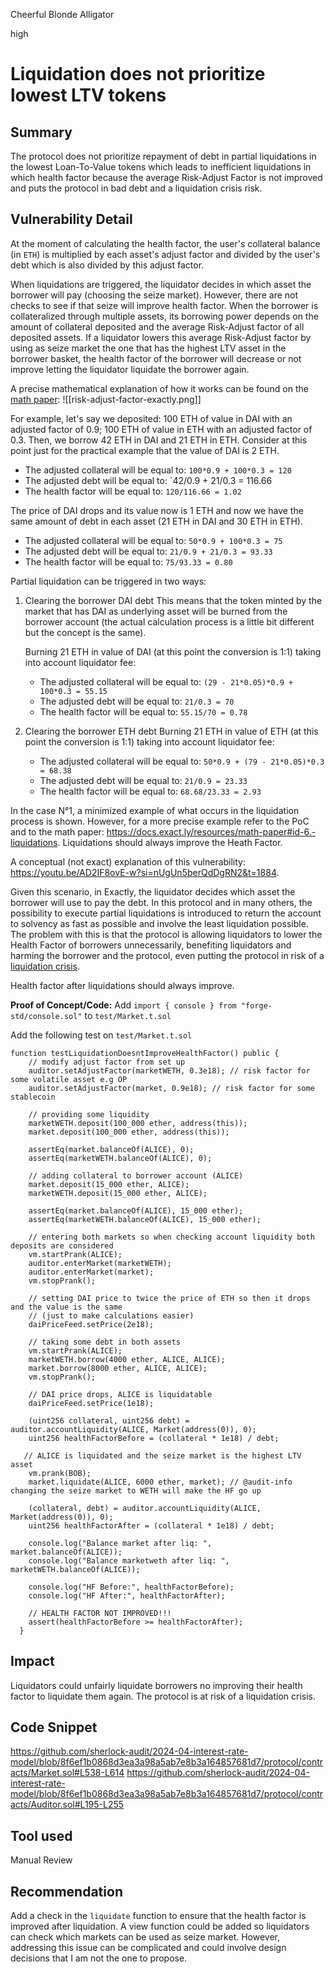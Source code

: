 Cheerful Blonde Alligator

high

# Liquidation does not prioritize lowest LTV tokens

## Summary
The protocol does not prioritize repayment of debt in partial liquidations in the lowest Loan-To-Value tokens which leads to inefficient liquidations in which health factor because the average Risk-Adjust Factor is not improved and puts the protocol in bad debt and a liquidation crisis risk. 
## Vulnerability Detail
At the moment of calculating the health factor, the user's collateral balance (in `ETH`) is multiplied by each asset's adjust factor and divided by the user's debt which is also divided by this adjust factor. 

When liquidations are triggered, the liquidator decides in which asset the borrower will pay (choosing the seize market). However, there are not checks to see if that seize will improve health factor. When the borrower is collateralized through multiple assets, its borrowing power depends on the amount of collateral deposited and the average Risk-Adjust factor of all deposited assets. If a liquidator lowers this average Risk-Adjust factor by using as seize market the one that has the highest LTV asset in the borrower basket, the health factor of the borrower will decrease or not improve letting the liquidator liquidate the borrower again.

A precise mathematical explanation of how it works can be found on the [math paper](https://docs.exact.ly/resources/math-paper#id-6.-liquidations):
![[risk-adjust-factor-exactly.png]]

For example, let's say we deposited: 100 ETH of value in DAI with an adjusted factor of 0.9; 100 ETH of value in ETH with an adjusted factor of 0.3.  Then, we borrow 42 ETH in DAI and 21 ETH in ETH. Consider at this point just for the practical example that the value of DAI is 2 ETH.

- The adjusted collateral will be equal to: `100*0.9 + 100*0.3 = 120`
- The adjusted debt will be equal to: `42/0.9 + 21/0.3 = 116.66
- The health factor will be equal to: `120/116.66 = 1.02`

The price of DAI drops and its value now is 1 ETH and now we have the same amount of debt in each asset (21 ETH in DAI and 30 ETH in ETH).

- The adjusted collateral will be equal to: `50*0.9 + 100*0.3 = 75`
- The adjusted debt will be equal to: `21/0.9 + 21/0.3 = 93.33`
- The health factor will be equal to: `75/93.33 = 0.80`

Partial liquidation can be triggered in two ways:
1) Clearing the borrower DAI debt
	This means that the token minted by the market that has DAI as underlying asset will be burned from the borrower account (the actual calculation process is a little bit different but the concept is the same).
	
	Burning 21 ETH in value of DAI (at this point the conversion is 1:1) taking into account liquidator fee:
	 - The adjusted collateral will be equal to: `(29 - 21*0.05)*0.9 + 100*0.3 = 55.15`
	 - The adjusted debt will be equal to: `21/0.3 = 70`
	 - The health factor will be equal to: `55.15/70 = 0.78`

2) Clearing the borrower ETH debt
	Burning 21 ETH in value of ETH (at this point the conversion is 1:1) taking into account liquidator fee:
	 - The adjusted collateral will be equal to: `50*0.9 + (79 - 21*0.05)*0.3 = 68.38`
	 - The adjusted debt will be equal to: `21/0.9 = 23.33`
	 - The health factor will be equal to: `68.68/23.33 = 2.93`

In the case N°1, a minimized example of what occurs in the liquidation process is shown. However, for a more precise example refer to the PoC and to the math paper: https://docs.exact.ly/resources/math-paper#id-6.-liquidations. Liquidations should always improve the Heath Factor.

A conceptual (not exact) explanation of this vulnerability: https://youtu.be/AD2IF8ovE-w?si=nUgUn5berQdDgRN2&t=1884.

Given this scenario, in Exactly, the liquidator decides which asset the borrower will use to pay the debt. In this protocol and in many others, the possibility to execute partial liquidations is introduced to return the account to solvency as fast as possible and involve the least liquidation possible. The problem with this is that the protocol is allowing liquidators to lower the Health Factor of borrowers unnecessarily, benefiting liquidators and harming the borrower and the protocol, even putting the protocol in risk of a [liquidation crisis](https://medium.com/coinmonks/what-is-liquidation-in-defi-lending-and-borrowing-platforms-3326e0ba8d0).

Health factor after liquidations should always improve.

**Proof of Concept/Code:** 
Add `import { console } from "forge-std/console.sol"` to `test/Market.t.sol`

Add the following test on `test/Market.t.sol`
```solidity
function testLiquidationDoesntImproveHealthFactor() public {
    // modify adjust factor from set up
    auditor.setAdjustFactor(marketWETH, 0.3e18); // risk factor for some volatile asset e.g OP
    auditor.setAdjustFactor(market, 0.9e18); // risk factor for some stablecoin

    // providing some liquidity
    marketWETH.deposit(100_000 ether, address(this));
    market.deposit(100_000 ether, address(this));

    assertEq(market.balanceOf(ALICE), 0);
    assertEq(marketWETH.balanceOf(ALICE), 0);

    // adding collateral to borrower account (ALICE)
    market.deposit(15_000 ether, ALICE);
    marketWETH.deposit(15_000 ether, ALICE);

    assertEq(market.balanceOf(ALICE), 15_000 ether);
    assertEq(marketWETH.balanceOf(ALICE), 15_000 ether);

    // entering both markets so when checking account liquidity both deposits are considered
    vm.startPrank(ALICE);
    auditor.enterMarket(marketWETH);
    auditor.enterMarket(market);
    vm.stopPrank();

    // setting DAI price to twice the price of ETH so then it drops and the value is the same
    // (just to make calculations easier)
    daiPriceFeed.setPrice(2e18);

    // taking some debt in both assets
    vm.startPrank(ALICE);
    marketWETH.borrow(4000 ether, ALICE, ALICE);
    market.borrow(8000 ether, ALICE, ALICE);
    vm.stopPrank();

    // DAI price drops, ALICE is liquidatable
    daiPriceFeed.setPrice(1e18);
    
    (uint256 collateral, uint256 debt) = auditor.accountLiquidity(ALICE, Market(address(0)), 0);
    uint256 healthFactorBefore = (collateral * 1e18) / debt;

   // ALICE is liquidated and the seize market is the highest LTV asset
    vm.prank(BOB);
    market.liquidate(ALICE, 6000 ether, market); // @audit-info changing the seize market to WETH will make the HF go up

    (collateral, debt) = auditor.accountLiquidity(ALICE, Market(address(0)), 0);
    uint256 healthFactorAfter = (collateral * 1e18) / debt;

    console.log("Balance market after liq: ", market.balanceOf(ALICE));
    console.log("Balance marketweth after liq: ", marketWETH.balanceOf(ALICE));

    console.log("HF Before:", healthFactorBefore);
    console.log("HF After:", healthFactorAfter);

    // HEALTH FACTOR NOT IMPROVED!!!
    assert(healthFactorBefore >= healthFactorAfter);
  }
```
## Impact
Liquidators could unfairly liquidate borrowers no improving their health factor to liquidate them again. The protocol is at risk of a liquidation crisis. 
## Code Snippet
https://github.com/sherlock-audit/2024-04-interest-rate-model/blob/8f6ef1b0868d3ea3a98a5ab7e8b3a164857681d7/protocol/contracts/Market.sol#L538-L614
https://github.com/sherlock-audit/2024-04-interest-rate-model/blob/8f6ef1b0868d3ea3a98a5ab7e8b3a164857681d7/protocol/contracts/Auditor.sol#L195-L255
## Tool used

Manual Review
## Recommendation
Add a check in the `liquidate` function to ensure that the health factor is improved after liquidation. A view function could be added so liquidators can check which markets can be used as seize market. However, addressing this issue can be complicated and could involve design decisions that I am not the one to propose.